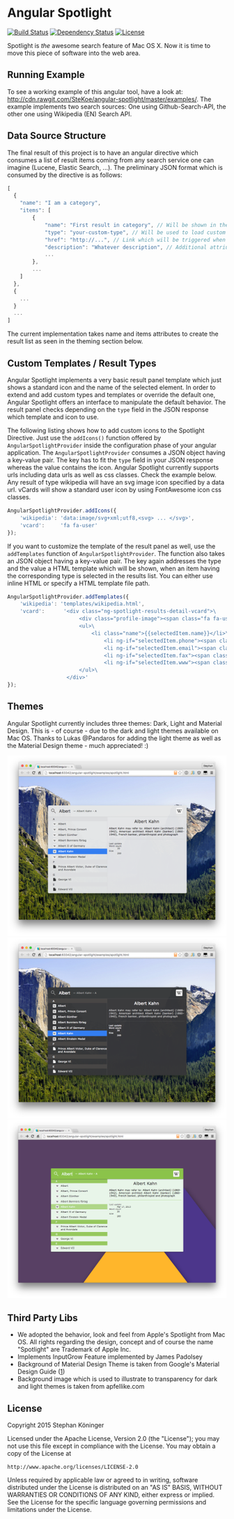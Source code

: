 # Angular Spotlight 

[![Build Status](https://travis-ci.org/SteKoe/angular-spotlight.svg)](https://travis-ci.org/SteKoe/angular-spotlight)
[![Dependency Status](https://david-dm.org/SteKoe/angular-spotlight.svg)](https://david-dm.org/SteKoe/angular-spotlight)
[![License](http://img.shields.io/:license-apache-blue.svg)](http://www.apache.org/licenses/LICENSE-2.0.html)

Spotlight is _the_ awesome search feature of Mac OS X.
Now it is time to move this piece of software into the web area.

## Running Example
To see a working example of this angular tool, have a look at: http://cdn.rawgit.com/SteKoe/angular-spotlight/master/examples/. The example implements two search sources: One using Github-Search-API, the other one using Wikipedia (EN) Search API. 

## Data Source Structure
The final result of this project is to have an angular directive which consumes a list of result items coming from any search service one can imagine (Lucene, Elastic Search, ...).
The preliminary JSON format which is consumed by the directive is as follows:

```js
[
  {
    "name": "I am a category",
    "items": [
        {
            "name": "First result in category", // Will be shown in the results list panel
            "type": "your-custom-type", // Will be used to load custom icons / templates in the result item detail panel
            "href": "http://...", // Link which will be triggered when user double clicks on result item or uses enter key
            "description": "Whatever description", // Additional attriutes which can be accessed in custom result item detail panel
            ...
        },
        ...
    ]
  },
  {
    ...
  }
  ...
]
```

The current implementation takes name and items attributes to create the result list as seen in the theming section below.

## Custom Templates / Result Types
Angular Spotlight implements a very basic result panel template which just shows a standard icon and the name of the selected element.
In order to extend and add custom types and templates or override the default one, Angular Spotlight offers an interface to manipulate the default behavior.
The result panel checks depending on the ```type``` field in the JSON response which template and icon to use.

The following listing shows how to add custom icons to the Spotlight Directive.
Just use the ```addIcons()``` function offered by ```AngularSpotlightProvider``` inside the configuration phase of your angular application.
The ```AngularSpotlightProvider``` consumes a JSON object having a key-value pair. 
The key has to fit the ```type``` field in your JSON response whereas the value contains the icon.
Angular Spotlight currently supports urls including data urls as well as css classes.
Check the example below.
Any result of type wikipedia will have an svg image icon specified by a data url.
vCards will show a standard user icon by using FontAwesome icon css classes.

```javascript
AngularSpotlightProvider.addIcons({
    'wikipedia': 'data:image/svg+xml;utf8,<svg> ... </svg>',
    'vcard':     'fa fa-user'
});
```

If you want to customize the template of the result panel as well, use the ```addTemplates``` function of ```AngularSpotlightProvider```.
The function also takes an JSON object having a key-value pair.
The key again addresses the type and the value a HTML template which will be shown, when an item having the corresponding type is selected in the results list.
You can either use inline HTML or specify a HTML template file path.

```javascript
AngularSpotlightProvider.addTemplates({
    'wikipedia': 'templates/wikipedia.html',
    'vcard':      '<div class="ng-spotlight-results-detail-vcard">\
                       <div class="profile-image"><span class="fa fa-user"></span></div>\
                       <ul>\
                           <li class="name">{{selectedItem.name}}</li>\
                               <li ng-if="selectedItem.phone"><span class="fa fa-phone"></span> {{selectedItem.phone}}</li>\
                               <li ng-if="selectedItem.email"><span class="fa fa-envelope"></span> {{selectedItem.email}}</li>\
                               <li ng-if="selectedItem.fax"><span class="fa fa-print"></span> {{selectedItem.fax}}</li>\
                               <li ng-if="selectedItem.www"><span class="fa fa-globe"></span> <a href="#" ng-href="{{selectedItem.www}}" target="_blank">{{selectedItem.www}}</a></li>\
                       </ul>\
                   </div>'
});
```



## Themes
Angular Spotlight currently includes three themes: Dark, Light and Material Design. 
This is - of course - due to the dark and light themes available on Mac OS.
Thanks to Lukas @Pandaros for adding the light theme as well as the Material Design theme - much appreciated! :)

![](docs/screenshot-light-theme.png)
![](docs/screenshot-dark-theme.png)
![](docs/screenshot-material-theme.png)

## Third Party Libs
 * We adopted the behavior, look and feel from Apple's Spotlight from Mac OS. All rights regarding the design, concept and of course the name "Spotlight" are Trademark of Apple Inc. 
 * Implements InputGrow Feature implemented by James Padolsey
 * Background of Material Design Theme is taken from Google's Material Design Guide ([1](https://plus.google.com/photos/+BrianParkerson/albums/6079410227152958097/6079410228948829362?pid=6079410228948829362&oid=110417708449272621219))
 * Background image which is used to illustrate to transparency for dark and light themes is taken from apfellike.com

## License
Copyright 2015 Stephan Köninger

Licensed under the Apache License, Version 2.0 (the "License");
you may not use this file except in compliance with the License.
You may obtain a copy of the License at

    http://www.apache.org/licenses/LICENSE-2.0

Unless required by applicable law or agreed to in writing, software
distributed under the License is distributed on an "AS IS" BASIS,
WITHOUT WARRANTIES OR CONDITIONS OF ANY KIND, either express or implied.
See the License for the specific language governing permissions and
limitations under the License.
